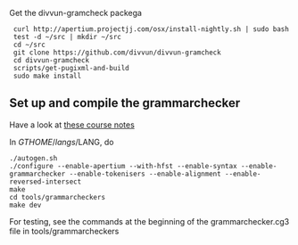 Get the divvun-gramcheck packega

```
 curl http://apertium.projectjj.com/osx/install-nightly.sh | sudo bash
 test -d ~/src | mkdir ~/src
 cd ~/src
 git clone https://github.com/divvun/divvun-gramcheck
 cd divvun-gramcheck
 scripts/get-pugixml-and-build
 sudo make install
```


## Set up and compile the grammarchecker

Have a look at [these course notes](https://gtsvn.uit.no/langtech/trunk/courses/grc/helsinki_2018/notes.txt)

In $GTHOME/langs/$LANG, do

```
./autogen.sh
./configure --enable-apertium --with-hfst --enable-syntax --enable-grammarchecker --enable-tokenisers --enable-alignment --enable-reversed-intersect
make
cd tools/grammarcheckers
make dev
```

For testing, see the commands at the beginning of the grammarchecker.cg3 file in tools/grammarcheckers
